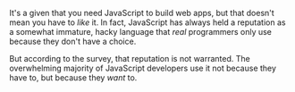 It's a given that you need JavaScript to build web apps, but that doesn't mean you have to *like* it. In fact, JavaScript has always held a reputation as a somewhat immature, hacky language that *real* programmers only use because they don't have a choice. 

But according to the survey, that reputation is not warranted. The overwhelming majority of JavaScript developers use it not because they have to, but because they *want* to. 
